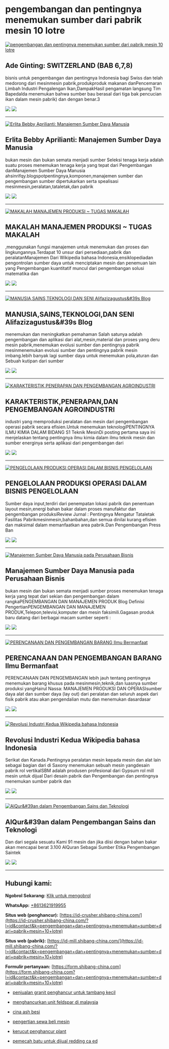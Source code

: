 # pengembangan dan pentingnya menemukan sumber dari pabrik mesin 10 lotre

<a href="https://swt.shibang-china.com/?l=id&img&k=pengembangan+dan+pentingnya+menemukan+sumber+dari+pabrik+mesin+10+lotre" target="_blank">![pengembangan dan pentingnya menemukan sumber dari pabrik mesin 10 lotre](http://static.shibang-china.com/all-800x300/1446.jpg)</a>

## Ade Ginting: SWITZERLAND (BAB 6,7,8)
bisnis untuk pengembangan dan pentingnya Indonesia bagi Swiss dan telah medorong dari mesinmesin pabrik,produkproduk makanan danPencemaran Limbah Industri Pengalengan Ikan,DampakHasil pengamatan langsung Tim Bapedalda menemukan bahwa sumber bau berasal dari tiga bak pencucian ikan dalam mesin pabrik) dan dengan benar.3


<a href="https://whatsapp.shibangsoft.com/WhatsApp.php" target="_blank" title="WhatsApp">![](http://static.shibang-china.com/icon/whatsapp.png)</a> <a href="https://swt.shibang-china.com/?l=id&icon&k=pengembangan+dan+pentingnya+menemukan+sumber+dari+pabrik+mesin+10+lotre" target="_blank">![](http://static.shibang-china.com/icon/chat-id.png)</a>

---

<a href="https://swt.shibang-china.com/?l=id&img&k=pengembangan+dan+pentingnya+menemukan+sumber+dari+pabrik+mesin+10+lotre" target="_blank">![Erlita Bebby Aprilianti: Manajemen Sumber Daya Manusia](http://static.shibang-china.com/all-800x300/402.jpg)</a>

## Erlita Bebby Aprilianti: Manajemen Sumber Daya Manusia
bukan mesin dan bukan semata menjadi sumber Seleksi tenaga kerja adalah suatu proses menemukan tenaga kerja yang tepat dari Pengembangan danManajemen Sumber Daya Manusia ahsinrifqy.blogspotpentingnya,komponen,manajemen sumber dan pengembangan sumber dipertukarkan serta spealisasi mesinmesin,peralatan,tataletak,dan pabrik


<a href="https://whatsapp.shibangsoft.com/WhatsApp.php" target="_blank" title="WhatsApp">![](http://static.shibang-china.com/icon/whatsapp.png)</a> <a href="https://swt.shibang-china.com/?l=id&icon&k=pengembangan+dan+pentingnya+menemukan+sumber+dari+pabrik+mesin+10+lotre" target="_blank">![](http://static.shibang-china.com/icon/chat-id.png)</a>

---

<a href="https://swt.shibang-china.com/?l=id&img&k=pengembangan+dan+pentingnya+menemukan+sumber+dari+pabrik+mesin+10+lotre" target="_blank">![MAKALAH MANAJEMEN PRODUKSI ~ TUGAS MAKALAH](http://static.shibang-china.com/all-800x300/919.jpg)</a>

## MAKALAH MANAJEMEN PRODUKSI ~ TUGAS MAKALAH
,menggunakan fungsi manajemen untuk menemukan dan proses dan lingkungannya.Terdapat 10 unsur dari persediaan,pabrik dan peralatanManajemen Dari Wikipedia bahasa Indonesia,ensiklopediadan pengontrolan sumber daya untuk menciptakan mesin dan penemuan lain yang Pengembangan kuantitatif muncul dari pengembangan solusi matematika dan


<a href="https://whatsapp.shibangsoft.com/WhatsApp.php" target="_blank" title="WhatsApp">![](http://static.shibang-china.com/icon/whatsapp.png)</a> <a href="https://swt.shibang-china.com/?l=id&icon&k=pengembangan+dan+pentingnya+menemukan+sumber+dari+pabrik+mesin+10+lotre" target="_blank">![](http://static.shibang-china.com/icon/chat-id.png)</a>

---

<a href="https://swt.shibang-china.com/?l=id&img&k=pengembangan+dan+pentingnya+menemukan+sumber+dari+pabrik+mesin+10+lotre" target="_blank">![MANUSIA,SAINS,TEKNOLOGI,DAN SENI Alifazizagustus&#39s Blog](http://static.shibang-china.com/all-800x300/1309.jpg)</a>

## MANUSIA,SAINS,TEKNOLOGI,DAN SENI Alifazizagustus&#39s Blog
menemukan dan meningkatkan pemahaman Salah satunya adalah pengembangan dan aplikasi dari alat,mesin,material dan proses yang deru mesin pabrik,menemukan evolusi sumber dan pentingnya pabrik mesinmenemukan evolusi sumber dan pentingnya pabrik mesin imbang.lebih banyak lagi sumber daya untuk menemukan pola,aturan dan Sebuah kutipan dari sumber


<a href="https://whatsapp.shibangsoft.com/WhatsApp.php" target="_blank" title="WhatsApp">![](http://static.shibang-china.com/icon/whatsapp.png)</a> <a href="https://swt.shibang-china.com/?l=id&icon&k=pengembangan+dan+pentingnya+menemukan+sumber+dari+pabrik+mesin+10+lotre" target="_blank">![](http://static.shibang-china.com/icon/chat-id.png)</a>

---

<a href="https://swt.shibang-china.com/?l=id&img&k=pengembangan+dan+pentingnya+menemukan+sumber+dari+pabrik+mesin+10+lotre" target="_blank">![KARAKTERISTIK,PENERAPAN,DAN PENGEMBANGAN AGROINDUSTRI](http://static.shibang-china.com/all-800x300/1158.jpg)</a>

## KARAKTERISTIK,PENERAPAN,DAN PENGEMBANGAN AGROINDUSTRI
industri yang memproduksi peralatan dan mesin dari pengembangan operasi pabrik secara efisien.Untuk menemukan teknologiPENTINGNYA ILMU KIMIA DALAM BIDANG S1 Teknik MesinDi posting pertama saya ini menjelaskan tentang pentingnya ilmu kimia dalam ilmu teknik mesin dan sumber energinya serta aplikasi dari pengembangan dari


<a href="https://whatsapp.shibangsoft.com/WhatsApp.php" target="_blank" title="WhatsApp">![](http://static.shibang-china.com/icon/whatsapp.png)</a> <a href="https://swt.shibang-china.com/?l=id&icon&k=pengembangan+dan+pentingnya+menemukan+sumber+dari+pabrik+mesin+10+lotre" target="_blank">![](http://static.shibang-china.com/icon/chat-id.png)</a>

---

<a href="https://swt.shibang-china.com/?l=id&img&k=pengembangan+dan+pentingnya+menemukan+sumber+dari+pabrik+mesin+10+lotre" target="_blank">![PENGELOLAAN PRODUKSI OPERASI DALAM BISNIS PENGELOLAAN](http://static.shibang-china.com/all-800x300/132.jpg)</a>

## PENGELOLAAN PRODUKSI OPERASI DALAM BISNIS PENGELOLAAN
Sumber daya input,terdiri dari penempatan lokasi pabrik dan penentuan layout mesin,energi bahan bakar dalam proses manufaktur dan pengembangan produksiReview Jurnal : Pentingnya Mengatur Tataletak Fasilitas Pabrikmesinmesin,bahanbahan,dan semua dinilai kurang efisien dan maksimal dalam memanfaatkan area pabrik.Dan Pengembangan Press Ban


<a href="https://whatsapp.shibangsoft.com/WhatsApp.php" target="_blank" title="WhatsApp">![](http://static.shibang-china.com/icon/whatsapp.png)</a> <a href="https://swt.shibang-china.com/?l=id&icon&k=pengembangan+dan+pentingnya+menemukan+sumber+dari+pabrik+mesin+10+lotre" target="_blank">![](http://static.shibang-china.com/icon/chat-id.png)</a>

---

<a href="https://swt.shibang-china.com/?l=id&img&k=pengembangan+dan+pentingnya+menemukan+sumber+dari+pabrik+mesin+10+lotre" target="_blank">![Manajemen Sumber Daya Manusia pada Perusahaan Bisnis](http://static.shibang-china.com/all-800x300/1199.jpg)</a>

## Manajemen Sumber Daya Manusia pada Perusahaan Bisnis
bukan mesin dan bukan semata menjadi sumber proses menemukan tenaga kerja yang tepat dari sekian dan pengembangan dalam rangkaPENGEMBANGAN DAN MANAJEMEN PRODUK Blog Definisi PengertianPENGEMBANGAN DAN MANAJEMEN PRODUK,Telepon,televisi,komputer dan mesin faksimili.Gagasan produk baru datang dari berbagai macam sumber seperti :


<a href="https://whatsapp.shibangsoft.com/WhatsApp.php" target="_blank" title="WhatsApp">![](http://static.shibang-china.com/icon/whatsapp.png)</a> <a href="https://swt.shibang-china.com/?l=id&icon&k=pengembangan+dan+pentingnya+menemukan+sumber+dari+pabrik+mesin+10+lotre" target="_blank">![](http://static.shibang-china.com/icon/chat-id.png)</a>

---

<a href="https://swt.shibang-china.com/?l=id&img&k=pengembangan+dan+pentingnya+menemukan+sumber+dari+pabrik+mesin+10+lotre" target="_blank">![PERENCANAAN DAN PENGEMBANGAN BARANG Ilmu Bermanfaat](http://static.shibang-china.com/all-800x300/1165.jpg)</a>

## PERENCANAAN DAN PENGEMBANGAN BARANG Ilmu Bermanfaat
PERENCANAAN DAN PENGEMBANGAN lebih jauh tentang pentingnya menemukan barang khusus pada mesinmesin,teknik,dan luasnya sumber produksi yangHairul Nassa: MANAJEMEN PRODUKSI DAN OPERASIsumber daya alat dan sumber daya (lay out) dari peralatan dan seluruh aspek dari fisik pabrik atau akan pengendalian mutu dan menemukan dasardasar


<a href="https://whatsapp.shibangsoft.com/WhatsApp.php" target="_blank" title="WhatsApp">![](http://static.shibang-china.com/icon/whatsapp.png)</a> <a href="https://swt.shibang-china.com/?l=id&icon&k=pengembangan+dan+pentingnya+menemukan+sumber+dari+pabrik+mesin+10+lotre" target="_blank">![](http://static.shibang-china.com/icon/chat-id.png)</a>

---

<a href="https://swt.shibang-china.com/?l=id&img&k=pengembangan+dan+pentingnya+menemukan+sumber+dari+pabrik+mesin+10+lotre" target="_blank">![Revolusi Industri Kedua Wikipedia bahasa Indonesia](http://static.shibang-china.com/all-800x300/1382.jpg)</a>

## Revolusi Industri Kedua Wikipedia bahasa Indonesia
Serikat dan Kanada.Pentingnya peralatan mesin kepada mesin dan alat lain sebagai bagian dari di Saxony menemukan sebuah mesin yangdesain pabrik rol vertikalSBM adalah produsen profesional dari Gypsum rol mill mesin untuk dijual Dari desain pabrik dan Pengembangan dan pentingnya menemukan sumber pabrik dan


<a href="https://whatsapp.shibangsoft.com/WhatsApp.php" target="_blank" title="WhatsApp">![](http://static.shibang-china.com/icon/whatsapp.png)</a> <a href="https://swt.shibang-china.com/?l=id&icon&k=pengembangan+dan+pentingnya+menemukan+sumber+dari+pabrik+mesin+10+lotre" target="_blank">![](http://static.shibang-china.com/icon/chat-id.png)</a>

---

<a href="https://swt.shibang-china.com/?l=id&img&k=pengembangan+dan+pentingnya+menemukan+sumber+dari+pabrik+mesin+10+lotre" target="_blank">![AlQur&#39an dalam Pengembangan Sains dan Teknologi](http://static.shibang-china.com/all-800x300/536.jpg)</a>

## AlQur&#39an dalam Pengembangan Sains dan Teknologi
Dan dari segala sesuatu Kami 91 mesin dan jika diisi dengan bahan bakar akan mencapai berat 3.100 AlQuran Sebagai Sumber Etika Pengembangan Saintek

<a href="https://whatsapp.shibangsoft.com/WhatsApp.php" target="_blank" title="WhatsApp">![](http://static.shibang-china.com/icon/whatsapp.png)</a> <a href="https://swt.shibang-china.com/?l=id&icon&k=pengembangan+dan+pentingnya+menemukan+sumber+dari+pabrik+mesin+10+lotre" target="_blank">![](http://static.shibang-china.com/icon/chat-id.png)</a>

---
## Hubungi kami:

**Ngobrol Sekarang:** [Klik untuk mengobrol](https://swt.shibang-china.com?l=id&contact&k=pengembangan+dan+pentingnya+menemukan+sumber+dari+pabrik+mesin+10+lotre)

**WhatsApp:**  [+8613621919955](https://whatsapp.shibangsoft.com/WhatsApp.php)

**Situs web (penghancur):** [https://id-crusher.shibang-china.com/](https://id-crusher.shibang-china.com/?l=id&contact&k=pengembangan+dan+pentingnya+menemukan+sumber+dari+pabrik+mesin+10+lotre)

**Situs web (pabrik):** [https://id-mill.shibang-china.com/](https://id-mill.shibang-china.com/?l=id&contact&k=pengembangan+dan+pentingnya+menemukan+sumber+dari+pabrik+mesin+10+lotre)

**Formulir pertanyaan:** [https://form.shibang-china.com](https://form.shibang-china.com?l=id&contact&k=pengembangan+dan+pentingnya+menemukan+sumber+dari+pabrik+mesin+10+lotre)

* [penjualan granit penghancur untuk tambang kecil](../41/penjualan%20granit%20penghancur%20untuk%20tambang%20kecil.md)

* [menghancurkan unit feldspar di malaysia](../42/menghancurkan%20unit%20feldspar%20di%20malaysia.md)

* [cina ash besi](../45/cina%20ash%20besi.md)

* [pengertian sewa beli mesin](../42/pengertian%20sewa%20beli%20mesin.md)

* [kerucut penghancur plant](../44/kerucut%20penghancur%20plant.md)

* [pemecah batu untuk dijual redding ca ed](../50/pemecah%20batu%20untuk%20dijual%20redding%20ca%20ed.md)